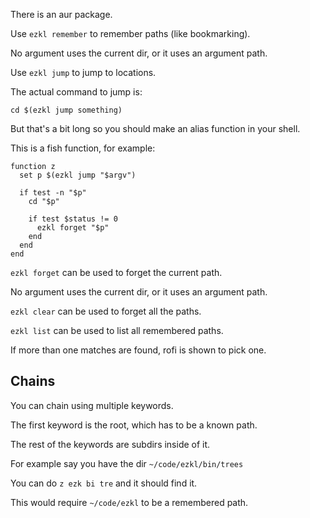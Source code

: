There is an aur package.

Use `ezkl remember` to remember paths (like bookmarking).

No argument uses the current dir, or it uses an argument path.

Use `ezkl jump` to jump to locations.

The actual command to jump is:

`cd $(ezkl jump something)`

But that's a bit long so you should make an alias function in your shell.

This is a fish function, for example:

```
function z
  set p $(ezkl jump "$argv")

  if test -n "$p"
    cd "$p"

    if test $status != 0
      ezkl forget "$p"
    end
  end
end
```

`ezkl forget` can be used to forget the current path.

No argument uses the current dir, or it uses an argument path.

`ezkl clear` can be used to forget all the paths.

`ezkl list` can be used to list all remembered paths.

If more than one matches are found, rofi is shown to pick one.

## Chains

You can chain using multiple keywords.

The first keyword is the root, which has to be a known path.

The rest of the keywords are subdirs inside of it.

For example say you have the dir `~/code/ezkl/bin/trees`

You can do `z ezk bi tre` and it should find it.

This would require `~/code/ezkl` to be a remembered path.